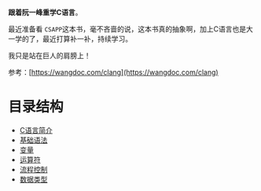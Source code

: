 **跟着阮一峰重学C语言**。

最近准备看 `CSAPP`这本书，毫不吝啬的说，这本书真的抽象啊，加上C语言也是大一学的了，最近打算补一补，持续学习。

我只是站在巨人的肩膀上！

参考：[https://wangdoc.com/clang](https://wangdoc.com/clang)

# 目录结构

- [C语言简介](./docs/intro.md)
- [基础语法](./docs/syntax.md)
- [变量](./docs/variable.md)
- [运算符](./docs/operator.md)
- [流程控制](./docs/flow-control.md)
- [数据类型](./docs/data-types.md)
